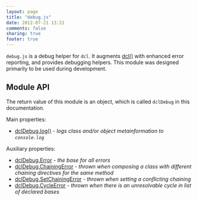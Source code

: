 ```yaml
---
layout: page
title: "debug.js"
date: 2012-07-21 13:21
comments: false
sharing: true
footer: true
---
```


`debug.js` is a debug helper for `dcl`. It augments [dcl()](/docs/mini_js/dcl) with enhanced error reporting, and
provides debugging helpers. This module was designed primarily to be used during development.

## Module API

The return value of this module is an object, which is called `dclDebug` in this documentation.

Main properties:

* [dclDebug.log()](/docs/debug_js/log) - *logs class and/or object metainformation to `console.log`*

Auxiliary properties:

* [dclDebug.Error](/docs/debug_js/error) - *the base for all errors*
* [dclDebug.ChainingError](/docs/debug_js/chainingerror) - *thrown when composing a class with different chaining
  directives for the same method*
* [dclDebug.SetChainingError](/docs/debug_js/setchainingerror) - *thrown when setting a conflicting chaining*
* [dclDebug.CycleError](/docs/debug_js/cycleerror) - *thrown when there is an unresolvable cycle in list of
  declared bases*
